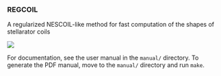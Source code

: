 ### REGCOIL

A regularized NESCOIL-like method for fast computation of the shapes of stellarator coils

![](https://github.com/landreman/regcoil/blob/master/manual/m20160801_01_compareNescoilToRegcoilCoils.png)

For documentation, see the user manual in the `manual/` directory. To generate the PDF manual, move to the `manual/` directory and run `make`.
